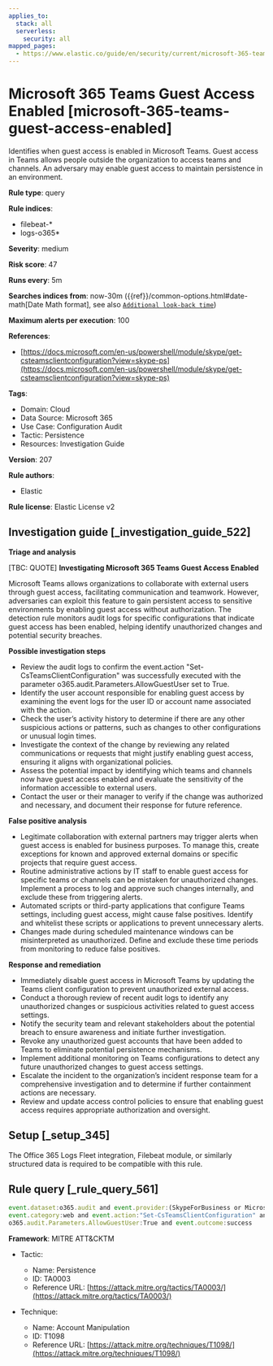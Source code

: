 ```yaml
---
applies_to:
  stack: all
  serverless:
    security: all
mapped_pages:
  - https://www.elastic.co/guide/en/security/current/microsoft-365-teams-guest-access-enabled.html
---
```


# Microsoft 365 Teams Guest Access Enabled [microsoft-365-teams-guest-access-enabled]

Identifies when guest access is enabled in Microsoft Teams. Guest access in Teams allows people outside the organization to access teams and channels. An adversary may enable guest access to maintain persistence in an environment.

**Rule type**: query

**Rule indices**:

* filebeat-*
* logs-o365*

**Severity**: medium

**Risk score**: 47

**Runs every**: 5m

**Searches indices from**: now-30m ({{ref}}/common-options.html#date-math[Date Math format], see also [`Additional look-back time`](docs-content://solutions/security/detect-and-alert/create-detection-rule.md#rule-schedule))

**Maximum alerts per execution**: 100

**References**:

* [https://docs.microsoft.com/en-us/powershell/module/skype/get-csteamsclientconfiguration?view=skype-ps](https://docs.microsoft.com/en-us/powershell/module/skype/get-csteamsclientconfiguration?view=skype-ps)

**Tags**:

* Domain: Cloud
* Data Source: Microsoft 365
* Use Case: Configuration Audit
* Tactic: Persistence
* Resources: Investigation Guide

**Version**: 207

**Rule authors**:

* Elastic

**Rule license**: Elastic License v2

## Investigation guide [_investigation_guide_522]

**Triage and analysis**

[TBC: QUOTE]
**Investigating Microsoft 365 Teams Guest Access Enabled**

Microsoft Teams allows organizations to collaborate with external users through guest access, facilitating communication and teamwork. However, adversaries can exploit this feature to gain persistent access to sensitive environments by enabling guest access without authorization. The detection rule monitors audit logs for specific configurations that indicate guest access has been enabled, helping identify unauthorized changes and potential security breaches.

**Possible investigation steps**

* Review the audit logs to confirm the event.action "Set-CsTeamsClientConfiguration" was successfully executed with the parameter o365.audit.Parameters.AllowGuestUser set to True.
* Identify the user account responsible for enabling guest access by examining the event logs for the user ID or account name associated with the action.
* Check the user’s activity history to determine if there are any other suspicious actions or patterns, such as changes to other configurations or unusual login times.
* Investigate the context of the change by reviewing any related communications or requests that might justify enabling guest access, ensuring it aligns with organizational policies.
* Assess the potential impact by identifying which teams and channels now have guest access enabled and evaluate the sensitivity of the information accessible to external users.
* Contact the user or their manager to verify if the change was authorized and necessary, and document their response for future reference.

**False positive analysis**

* Legitimate collaboration with external partners may trigger alerts when guest access is enabled for business purposes. To manage this, create exceptions for known and approved external domains or specific projects that require guest access.
* Routine administrative actions by IT staff to enable guest access for specific teams or channels can be mistaken for unauthorized changes. Implement a process to log and approve such changes internally, and exclude these from triggering alerts.
* Automated scripts or third-party applications that configure Teams settings, including guest access, might cause false positives. Identify and whitelist these scripts or applications to prevent unnecessary alerts.
* Changes made during scheduled maintenance windows can be misinterpreted as unauthorized. Define and exclude these time periods from monitoring to reduce false positives.

**Response and remediation**

* Immediately disable guest access in Microsoft Teams by updating the Teams client configuration to prevent unauthorized external access.
* Conduct a thorough review of recent audit logs to identify any unauthorized changes or suspicious activities related to guest access settings.
* Notify the security team and relevant stakeholders about the potential breach to ensure awareness and initiate further investigation.
* Revoke any unauthorized guest accounts that have been added to Teams to eliminate potential persistence mechanisms.
* Implement additional monitoring on Teams configurations to detect any future unauthorized changes to guest access settings.
* Escalate the incident to the organization’s incident response team for a comprehensive investigation and to determine if further containment actions are necessary.
* Review and update access control policies to ensure that enabling guest access requires appropriate authorization and oversight.


## Setup [_setup_345]

The Office 365 Logs Fleet integration, Filebeat module, or similarly structured data is required to be compatible with this rule.


## Rule query [_rule_query_561]

```js
event.dataset:o365.audit and event.provider:(SkypeForBusiness or MicrosoftTeams) and
event.category:web and event.action:"Set-CsTeamsClientConfiguration" and
o365.audit.Parameters.AllowGuestUser:True and event.outcome:success
```

**Framework**: MITRE ATT&CKTM

* Tactic:

    * Name: Persistence
    * ID: TA0003
    * Reference URL: [https://attack.mitre.org/tactics/TA0003/](https://attack.mitre.org/tactics/TA0003/)

* Technique:

    * Name: Account Manipulation
    * ID: T1098
    * Reference URL: [https://attack.mitre.org/techniques/T1098/](https://attack.mitre.org/techniques/T1098/)



